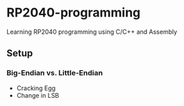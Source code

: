 # RP2040-programming
Learning RP2040 programming using C/C++ and Assembly</br>

## Setup 
### Big-Endian vs. Little-Endian
- Cracking Egg
- Change in LSB 

